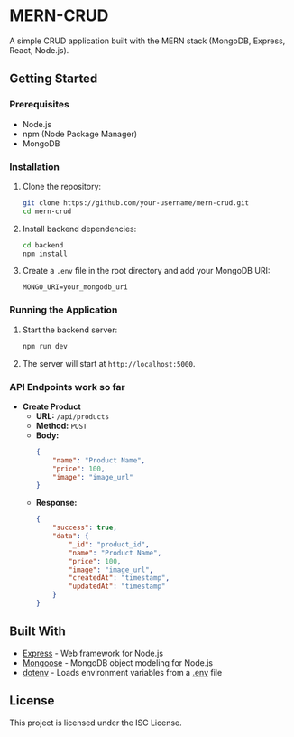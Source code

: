 # MERN-CRUD

A simple CRUD application built with the MERN stack (MongoDB, Express, React, Node.js).


## Getting Started

### Prerequisites

- Node.js
- npm (Node Package Manager)
- MongoDB

### Installation

1. Clone the repository:
    ```sh
    git clone https://github.com/your-username/mern-crud.git
    cd mern-crud
    ```

2. Install backend dependencies:
    ```sh
    cd backend
    npm install
    ```

3. Create a `.env` file in the root directory and add your MongoDB URI:
    ```
    MONGO_URI=your_mongodb_uri
    ```

### Running the Application

1. Start the backend server:
    ```sh
    npm run dev
    ```

2. The server will start at `http://localhost:5000`.

### API Endpoints work so far

- **Create Product**
    - **URL:** `/api/products`
    - **Method:** `POST`
    - **Body:**
        ```json
        {
            "name": "Product Name",
            "price": 100,
            "image": "image_url"
        }
        ```
    - **Response:**
        ```json
        {
            "success": true,
            "data": {
                "_id": "product_id",
                "name": "Product Name",
                "price": 100,
                "image": "image_url",
                "createdAt": "timestamp",
                "updatedAt": "timestamp"
            }
        }
        ```

## Built With

- [Express](https://expressjs.com/) - Web framework for Node.js
- [Mongoose](https://mongoosejs.com/) - MongoDB object modeling for Node.js
- [dotenv](https://www.npmjs.com/package/dotenv) - Loads environment variables from a [.env](http://_vscodecontentref_/4) file

## License

This project is licensed under the ISC License.

